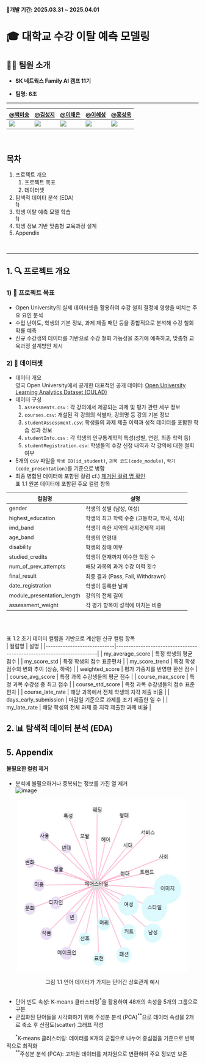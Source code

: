 **📅개발 기간: 2025.03.31 ~ 2025.04.01**
# 🎓 대학교 수강 이탈 예측 모델링

## 🏃‍♂️ 팀원 소개
- **SK 네트웍스 Family AI 캠프 11기**

- **팀명:** **6조**
---

|[@백미송](https://github.com/misong-hub)|[@김성지](https://github.com/kimseoungji0801)|[@이채은](https://github.com/chaeeunlee05)|[@이혜성](https://github.com/comet39)|[@홍성욱](https://github.com/Sung-WookHong)|
|------|------|------|------|------|
| <img src="https://github.com/user-attachments/assets/108ea96c-cb56-42fc-90cb-0d2c833c0fd2" width="200"/> | <img src="https://github.com/user-attachments/assets/108ea96c-cb56-42fc-90cb-0d2c833c0fd2" width="200"/> | <img src="https://github.com/user-attachments/assets/2dc83746-b3a4-45a8-96d3-36a458222cc1" width="200"/> | <img src="https://github.com/user-attachments/assets/14e4c4f8-80b6-41d9-befb-9e0c59b96443" width="200"/> | <img src="https://github.com/user-attachments/assets/da607129-b42f-4275-84cc-5e1379a6f749" width="200"/> |

<br>

## 목차   
1. 프로젝트 개요   
    1) 프로젝트 목표   
    2) 데이터셋 
2. 탐색적 데이터 분석 (EDA)   
    1)    
3. 학생 이탈 예측 모델 학습   
    1)   
4. 학생 정보 기반 맞춤형 교육과정 설계
5. Appendix
   
<br>

---

## 1. 🔍 프로젝트 개요
### 1) 📌 프로젝트 목표
 * Open University의 실제 데이터셋을 활용하여 수강 철회 결정에 영향을 미치는 주요 요인 분석
 * 수업 난이도, 학생의 기본 정보, 과제 제출 패턴 등을 종합적으로 분석해 수강 철회 확률 예측
 * 신규 수강생의 데이터를 기반으로 수강 철회 가능성을 조기에 예측하고, 맞춤형 교육과정 설계방안 제시

### 2) 📂 데이터셋    
 * 데이터 개요   
   영국 Open University에서 공개한 대표적인 공개 데이터: [Open University Learning Analytics Dataset (OULAD)](https://analyse.kmi.open.ac.uk/#open-dataset)
 * 데이터 구성
    1. `assessments.csv` : 각 강의에서 제공되는 과제 및 평가 관련 세부 정보 <br/>
    2. `courses.csv`: 개설된 각 강의의 식별자, 강의명 등 강의 기본 정보 <br/>
    3. `studentAssessment.csv`: 학생들의 과제 제출 이력과 성적 데이터를 포함한 학습 성과 정보 <br/>
    4. `studentInfo.csv` : 각 학생의 인구통계학적 특성(성별, 연령, 최종 학력 등) <br/>
    5. `studentRegistration.csv`: 학생들의 수강 신청 내역과 각 강의에 대한 철회 여부 <br/>
 * 5개의 csv 파일을 `학생 ID(id_student)`, `과목 코드(code_module)`, `학기(code_presentation)`를 기준으로 병합
 * 최종 병합된 데이터에 포함된 컬럼  cf.) [제거된 컬럼 명 확인](#불필요한-컬럼-제거)    
표 1.1 원본 데이터에 포함된 주요 컬럼 항목

| 컬럼명                     | 설명                                                               |
|----------------------------|--------------------------------------------------------------------|
| gender                     | 학생의 성별 (남성, 여성)                                          |
| highest_education          | 학생의 최고 학력 수준 (고등학교, 학사, 석사)                       |
| imd_band                   | 학생이 속한 지역의 사회경제적 지위                                 |
| age_band                   | 학생의 연령대                                                     |
| disability                 | 학생의 장애 여부                                                  |
| studied_credits            | 학생이 현재까지 이수한 학점 수                                    |
| num_of_prev_attempts       | 해당 과목의 과거 수강 이력 횟수                                   |
| final_result               | 최종 결과 (Pass, Fail, Withdrawn)                                |
| date_registration          | 학생이 등록한 날짜                                               |
| module_presentation_length | 강의의 전체 길이                                                 |
| assessment_weight          | 각 평가 항목이 성적에 미치는 비중                                 |

<br>
<br>

표 1.2 초기 데이터 컬럼을 기반으로 계산된 신규 컬럼 항목    
| 컬럼명                     | 설명                                                                 |
|----------------------------|----------------------------------------------------------------------|
| my_average_score           | 특정 학생의 평균 점수                                               |
| my_score_std               | 특정 학생의 점수 표준편차                                           |
| my_score_trend             | 특정 학생 점수의 변화 추이 (상승, 하락)                             |
| weighted_score             | 평가 가중치를 반영한 환산 점수                                      |
| course_avg_score           | 특정 과목 수강생들의 평균 점수                                      |
| course_max_score           | 특정 과목 수강생 중 최고 점수                                       |
| course_std_score           | 특정 과목 수강생들의 점수 표준편차                                  |
| course_late_rate           | 해당 과목에서 전체 학생의 지각 제출 비율                            |
| days_early_submission      | 마감일 기준으로 과제를 조기 제출한 일 수                            |
| my_late_rate               | 해당 학생의 전체 과제 중 지각 제출한 과제 비율                       |


## 2. 📊 탐색적 데이터 분석 (EDA)


## 5. Appendix

#### 불필요한 컬럼 제거   
   - 분석에 불필요하거나 중복되는 정보를 가진 열 제거   
![image](https://github.com/user-attachments/assets/6bfea0d2-d3ab-43d1-ae69-88ef89b54229)







<p align="center">
  <img src="./readme_image/언어의 연관성.jpg" height="450" width="450">
</p>

<div align="center">
  그림 1.1 언어 데이터가 가지는 단어간 상호관계 예시
</div>
<br>
  
* 단어 빈도 속성: K-means 클러스터링<sup>*</sup>을 활용하여 48개의 속성을 5개의 그룹으로 구분
* 군집화된 단어들을 시각화하기 위해 주성분 분석 (PCA)<sup>**</sup>으로 데이터 속성을 2개로 축소 후 산점도(scatter) 그래프 작성
  
&nbsp;&nbsp;&nbsp;&nbsp;&nbsp;&nbsp;<sup>*</sup>K-means 클러스터링: 데이터를 K개의 군집으로 나누어 중심점을 기준으로 반복적으로 최적화  
&nbsp;&nbsp;&nbsp;&nbsp;&nbsp;&nbsp;<sup>**</sup>주성분 분석 (PCA): 고차원 데이터를 저차원으로 변환하여 주요 정보만 보존
